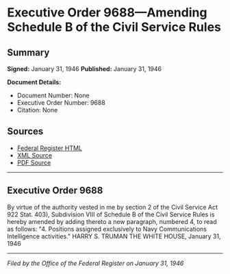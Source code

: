 # Executive Order 9688—Amending Schedule B of the Civil Service Rules

## Summary

**Signed:** January 31, 1946
**Published:** January 31, 1946

**Document Details:**
- Document Number: None
- Executive Order Number: 9688
- Citation: None

## Sources
- [Federal Register HTML](https://www.presidency.ucsb.edu/documents/executive-order-9688-amending-schedule-b-the-civil-service-rules)
- [XML Source](None)
- [PDF Source](None)

---

## Executive Order 9688

By virtue of the authority vested in me by section 2 of the Civil Service Act 922 Stat. 403), Subdivision VIII of Schedule B of the Civil Service Rules is hereby amended by adding thereto a new paragraph, numbered 4, to read as follows:
"4. Positions assigned exclusively to Navy Communications Intelligence activities."
HARRY S. TRUMAN
THE WHITE HOUSE,
January 31, 1946

---

*Filed by the Office of the Federal Register on January 31, 1946*
